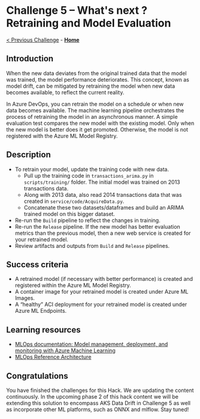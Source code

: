 # Challenge 5 – What's next ? Retraining and Model Evaluation

[< Previous Challenge](./Challenge-04.md) - **[Home](../README.md)**

## Introduction

When the new data deviates from the original trained data that the model was trained, the model performance deteriorates. This concept, known as model drift, can be mitigated by retraining the model when new data becomes available, to reflect the current reality.

In Azure DevOps, you can retrain the model on a schedule or when new data becomes available. The machine learning pipeline orchestrates the process of retraining the model in an asynchronous manner. A simple evaluation test compares the new model with the existing model. Only when the new model is better does it get promoted. Otherwise, the model is not registered with the Azure ML Model Registry.

## Description

- To retrain your model, update the training code with new data.
    - Pull up the training code in `transactions_arima.py` in `scripts/training/` folder. The initial model was trained on 2013 transactions data.
    - Along with 2013 data, also read 2014 transactions data that was created in `service/code/AcquireData.py`.
    - Concatenate these two datasets/dataframes and build an ARIMA trained model on this bigger dataset.
- Re-run the `Build` pipeline to reflect the changes in training.
- Re-run the `Release` pipeline. If the new model has better evaluation metrics than the previous model, then a new web service is created for your retrained model.
- Review artifacts and outputs from `Build` and `Release` pipelines.

## Success criteria

- A retrained model (if necessary with better performance) is created and registered within the Azure ML Model Registry.
- A container image for your retrained model is created under Azure ML Images.
- A “healthy” ACI deployment for your retrained model is created under Azure ML Endpoints.

## Learning resources

- [MLOps documentation: Model management, deployment, and monitoring with Azure Machine Learning](<https://docs.microsoft.com/en-us/azure/machine-learning/concept-model-management-and-deployment>)
- [MLOps Reference Architecture](<https://docs.microsoft.com/en-us/azure/architecture/reference-architectures/ai/mlops-python>)

## Congratulations

You have finished the challenges for this Hack. We are updating the content continuously. In the upcoming phase 2 of this hack content we will be extending this solution to encompass AKS Data Drift in Challenge 5 as well as incorporate other ML platforms, such as ONNX and mlflow. Stay tuned!
